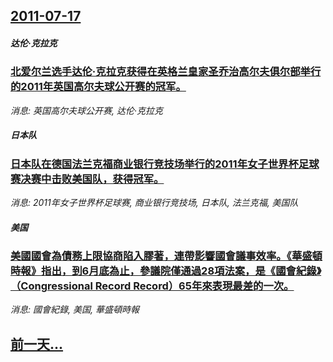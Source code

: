 ## [2011-07-17](/news/2011/07/17/index.md)

##### 达伦·克拉克
### [北爱尔兰选手达伦·克拉克获得在英格兰皇家圣乔治高尔夫俱尔部举行的2011年英国高尔夫球公开赛的冠军。](/news/2011/07/17/北爱尔兰选手达伦-克拉克获得在英格兰皇家圣乔治高尔夫俱尔部举行的2011年英国高尔夫球公开赛的冠军.md)
_消息: 英国高尔夫球公开赛, 达伦·克拉克_

##### 日本队
### [日本队在德国法兰克福商业银行竞技场举行的2011年女子世界杯足球赛决赛中击败美国队，获得冠军。](/news/2011/07/17/日本队在德国法兰克福商业银行竞技场举行的2011年女子世界杯足球赛决赛中击败美国队-获得冠军.md)
_消息: 2011年女子世界杯足球赛, 商业银行竞技场, 日本队, 法兰克福, 美国队_

##### 美国
### [ 美國國會為債務上限協商陷入膠著，連帶影響國會議事效率。《華盛頓時報》指出，到6月底為止，參議院僅通過28項法案，是《國會紀錄》（Congressional Record Record）65年來表現最差的一次。 ](/news/2011/07/17/美國國會為債務上限協商陷入膠著-連帶影響國會議事效率-華盛頓時報-指出-到6月底為止-參議院僅通過28項法案-是-國.md)
_消息: 國會紀錄, 美国, 華盛頓時報_

## [前一天...](/news/2011/07/16/index.md)


